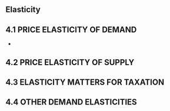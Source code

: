 ## Elasticity
## **4.1 PRICE ELASTICITY OF DEMAND**
- 
## **4.2 PRICE ELASTICITY OF SUPPLY**
    
## **4.3 ELASTICITY MATTERS FOR TAXATION**
    
## **4.4 OTHER DEMAND ELASTICITIES**